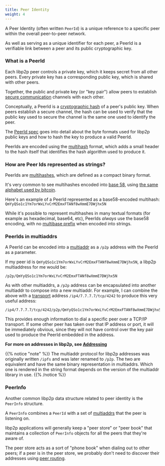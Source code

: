 ```yaml
---
title: Peer Identity
weight: 4
---
```


A Peer Identity (often written `PeerId`) is a unique reference to a specific
peer within the overall peer-to-peer network.

As well as serving as a unique identifier for each peer, a PeerId is a
verifiable link between a peer and its public cryptographic key.

### What is a PeerId

Each libp2p peer controls a private key, which it keeps secret from all other
peers. Every private key has a corresponding public key, which is shared with
other peers.

Together, the public and private key (or "key pair") allow peers to establish
[secure communication](/concepts/secure-comms/) channels with each other.

Conceptually, a PeerId is a [cryptographic hash][wiki_hash_function] of a peer's
public key. When peers establish a secure channel, the hash can be used to
verify that the public key used to secure the channel is the same one used
to identify the peer.

The [PeerId spec][spec_peerid] goes into detail about the byte formats used
for libp2p public keys and how to hash the key to produce a valid PeerId.

PeerIds are encoded using the [multihash][definition_multihash] format, which
adds a small header to the hash itself that identifies the hash algorithm used
to produce it.

### How are Peer Ids represented as strings?

PeerIds are [multihashes][definition_multihash], which are defined as a
compact binary format.

It's very common to see multihashes encoded into
[base 58][wiki_base58], using
[the same alphabet used by bitcoin](https://en.bitcoinwiki.org/wiki/Base58#Alphabet_Base58).

Here's an example of a PeerId represented as a base58-encoded multihash:
`QmYyQSo1c1Ym7orWxLYvCrM2EmxFTANf8wXmmE7DWjhx5N`

While it's possible to represent multihashes in many textual formats
(for example as hexadecimal, base64, etc), PeerIds *always* use the base58
encoding, with no [multibase prefix](https://github.com/multiformats/multibase)
when encoded into strings.

### PeerIds in multiaddrs

A PeerId can be encoded into a [multiaddr][definition_multiaddr] as a `/p2p`
address with the PeerId as a parameter.

If my peer id is `QmYyQSo1c1Ym7orWxLYvCrM2EmxFTANf8wXmmE7DWjhx5N`, a
libp2p multiaddress for me would be:

```
/p2p/QmYyQSo1c1Ym7orWxLYvCrM2EmxFTANf8wXmmE7DWjhx5N
```

As with other multiaddrs, a `/p2p` address can be encapsulated into
another multiaddr to compose into a new multiaddr. For example, I can combine
the above with a [transport](/concepts/transport/) address
`/ip4/7.7.7.7/tcp/4242` to produce this very useful address:

```
/ip4/7.7.7.7/tcp/4242/p2p/QmYyQSo1c1Ym7orWxLYvCrM2EmxFTANf8wXmmE7DWjhx5N
```

This provides enough information to dial a specific peer over a TCP/IP
transport. If some other peer has taken over that IP address or port, it will be
immediately obvious, since they will not have control over the key pair used to
produce the PeerId embedded in the address.

**For more on addresses in libp2p, see [Addressing](/concepts/addressing/)**

{{% notice "note" %}}
The multiaddr protocol for libp2p addresses was originally written `/ipfs`
and was later renamed to `/p2p`.
The two are equivalent and have the same binary
representation in multiaddrs. Which one is rendered in the string format
depends on the version of the multiaddr library in use.
{{% /notice %}}


### PeerInfo

Another common libp2p data structure related to peer identity is the `PeerInfo`
structure.

A `PeerInfo` combines a `PeerId` with a set of [multiaddrs][definition_multiaddr]
that the peer is listening on.

libp2p applications will generally keep a "peer store" or "peer book" that
maintains a collection of `PeerInfo` objects for all the peers that they're
aware of.

The peer store acts as a sort of "phone book" when dialing out to
other peers; if a peer is in the peer store, we probably don't need to discover
their addresses using [peer routing](/concepts/peer-routing/).

[wiki_hash_function]: https://en.wikipedia.org/wiki/Cryptographic_hash_function
[wiki_base58]: https://en.wikipedia.org/wiki/Base58

[definition_multiaddr]: /reference/glossary/#multiaddr
[definition_multihash]: /reference/glossary/#multihash

[spec_peerid]: https://github.com/libp2p/specs/blob/master/peer-ids/peer-ids.md
